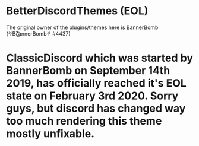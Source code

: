 # BetterDiscordThemes (EOL)

The original owner of the plugins/themes here is BannerBomb (⛧Bζ͜͡annerBomb⛧ #4437)


# ClassicDiscord which was started by BannerBomb on September 14th 2019, has officially reached it's EOL state on February 3rd 2020. Sorry guys, but discord has changed way too much rendering this theme mostly unfixable.

